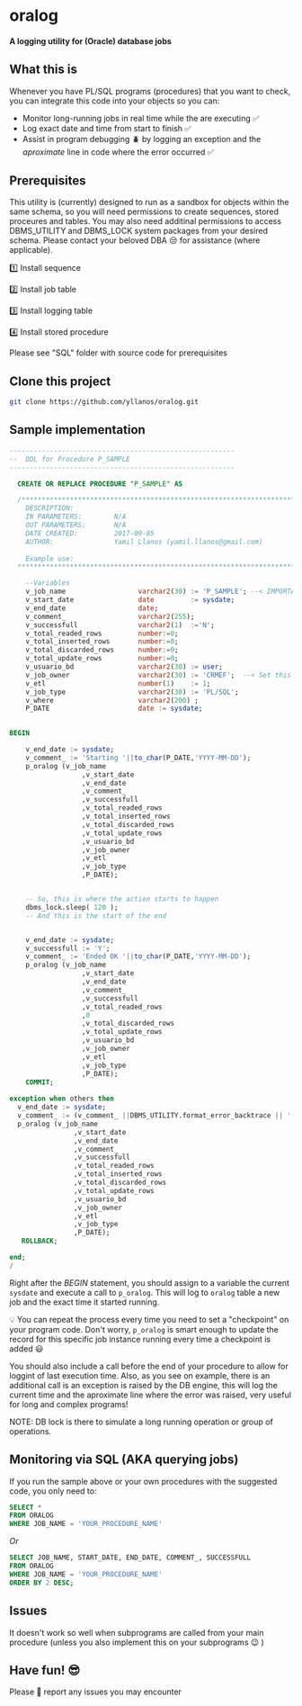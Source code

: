 # oralog
#### A logging utility for (Oracle) database jobs


## What this is

Whenever you have PL/SQL programs (procedures) that you want to check, you can integrate this code into your objects so you can:
* Monitor long-running jobs in real time while the are executing :white_check_mark:
* Log exact date and time from start to finish :white_check_mark:
* Assist in program debugging :beetle: by logging an exception and the _aproximate_ line in code where the error occurred :white_check_mark:

## Prerequisites

This utility is (currently) designed to run as a sandbox for objects within the same schema, so you will need permissions to create sequences, stored proceures and tables. You may also need additinal permissions to access DBMS_UTILITY and DBMS_LOCK system packages from your desired schema. Please contact your beloved DBA :unamused: for assistance (where applicable).

:one: Install sequence

:two: Install job table

:three: Install logging table

:four: Install stored procedure

Please see "SQL" folder with source code for prerequisites

## Clone this project

```bash
git clone https://github.com/yllanos/oralog.git
```

## Sample implementation

```sql
--------------------------------------------------------
--  DDL for Procedure P_SAMPLE
--------------------------------------------------------

  CREATE OR REPLACE PROCEDURE "P_SAMPLE" AS

  /********************************************************************************************
    DESCRIPTION:          
    IN PARAMETERS:        N/A
    OUT PARAMETERS:       N/A
    DATE CREATED:         2017-09-05
    AUTHOR:               Yamil Llanos (yamil.llanos@gmail.com)
    
    Example use:          
  *********************************************************************************************/

    --Variables
    v_job_name                  varchar2(30) := 'P_SAMPLE'; --< IMPORTANT: This should match name of procedure above >
    v_start_date                date         := sysdate;
    v_end_date                  date;
    v_comment_                  varchar2(255);
    v_successfull               varchar2(1)  :='N';
    v_total_readed_rows         number:=0;
    v_total_inserted_rows       number:=0;
    v_total_discarded_rows      number:=0;
    v_total_update_rows         number:=0;
    v_usuario_bd                varchar2(30) := user;
    v_job_owner                 varchar2(30) := 'CRMEF';  --< Set this to whatever DB user schema will run this procedure >
    v_etl                       number(1)    := 1;            
    v_job_type                  varchar2(30) := 'PL/SQL';     
    v_where                     varchar2(200) ;
    P_DATE                      date := sysdate;

    
BEGIN

    v_end_date := sysdate;
    v_comment_ := 'Starting '||to_char(P_DATE,'YYYY-MM-DD');
    p_oralog (v_job_name
                  ,v_start_date
                  ,v_end_date
                  ,v_comment_
                  ,v_successfull
                  ,v_total_readed_rows
                  ,v_total_inserted_rows
                  ,v_total_discarded_rows
                  ,v_total_update_rows
                  ,v_usuario_bd
                  ,v_job_owner
                  ,v_etl
                  ,v_job_type
                  ,P_DATE);    


    -- So, this is where the action starts to happen
    dbms_lock.sleep( 120 ); 
    -- And this is the start of the end


    v_end_date := sysdate;
    v_successfull := 'Y';
    v_comment_ := 'Ended OK '||to_char(P_DATE,'YYYY-MM-DD');
    p_oralog (v_job_name
                  ,v_start_date
                  ,v_end_date
                  ,v_comment_
                  ,v_successfull
                  ,v_total_readed_rows
                  ,0
                  ,v_total_discarded_rows
                  ,v_total_update_rows
                  ,v_usuario_bd
                  ,v_job_owner
                  ,v_etl
                  ,v_job_type
                  ,P_DATE);
    COMMIT;
   
exception when others then
  v_end_date := sysdate;
  v_comment_ := (v_comment_ ||DBMS_UTILITY.format_error_backtrace || ' ' || sqlcode || ' ' || sqlerrm);
  p_oralog (v_job_name
                ,v_start_date
                ,v_end_date
                ,v_comment_
                ,v_successfull
                ,v_total_readed_rows
                ,v_total_inserted_rows
                ,v_total_discarded_rows
                ,v_total_update_rows
                ,v_usuario_bd
                ,v_job_owner
                ,v_etl
                ,v_job_type
                ,P_DATE);
   ROLLBACK;   

end;
/

```

Right after the _BEGIN_ statement, you should assign to a variable the current `sysdate` and execute a call to `p_oralog`. This will log to `oralog` table a new job and the exact time it started running.

:bulb: You can repeat the process every time you need to set a "checkpoint" on your program code. Don't worry, `p_oralog` is smart enough to update the record for this specific job instance running every time a checkpoint is added :smiley:

You should also include a call before the end of your procedure to allow for loggint of last execution time. Also, as you see on example, there is an additional call is an exception is raised by the DB engine, this will log the current time and the aproximate line where the error was raised, very useful for long and complex programs!

NOTE: DB lock is there to simulate a long running operation or group of operations.

## Monitoring via SQL (AKA querying jobs)

If you run the sample above or your own procedures with the suggested code, you only need to:

```sql
SELECT *
FROM ORALOG
WHERE JOB_NAME = 'YOUR_PROCEDURE_NAME'
```

_Or_

```sql
SELECT JOB_NAME, START_DATE, END_DATE, COMMENT_, SUCCESSFULL
FROM ORALOG
WHERE JOB_NAME = 'YOUR_PROCEDURE_NAME'
ORDER BY 2 DESC;
```

## Issues

It doesn't work so well when subprograms are called from your main procedure (unless you also implement this on your subprograms :wink: )

## Have fun! :sunglasses:

Please :pray: report any issues you may encounter


